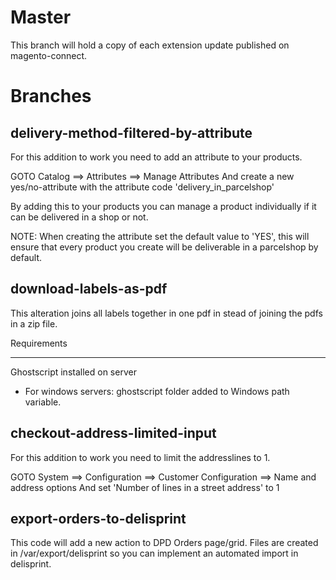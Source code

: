 Master
======

This branch will hold a copy of each extension update published on magento-connect.

Branches
========

delivery-method-filtered-by-attribute
-------------------------------------

For this addition to work you need to add an attribute to your products.

GOTO Catalog ==> Attributes ==> Manage Attributes
And create a new yes/no-attribute with the attribute code 'delivery_in_parcelshop'

By adding this to your products you can manage a product individually if it can be delivered in a shop or not.

NOTE: When creating the attribute set the default value to 'YES', 
this will ensure that every product you create will be deliverable in a parcelshop by default.

download-labels-as-pdf
----------------------

This alteration joins all labels together in one pdf in stead of joining the pdfs in a zip file.

Requirements
************

Ghostscript installed on server
+ For windows servers: ghostscript folder added to Windows path variable.

checkout-address-limited-input
------------------------------

For this addition to work you need to limit the addresslines to 1.

GOTO System ==> Configuration ==> Customer Configuration ==> Name and address options
And set 'Number of lines in a street address' to 1

export-orders-to-delisprint
---------------------------

This code will add a new action to DPD Orders page/grid.
Files are created in <magentoroot>/var/export/delisprint so you can implement an automated import in delisprint.
